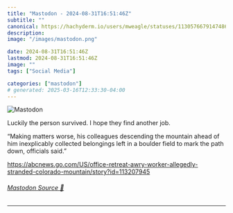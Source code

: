 ```yaml
---
title: "Mastodon - 2024-08-31T16:51:46Z"
subtitle: ""
canonical: https://hachyderm.io/users/mweagle/statuses/113057667914748662
description:
image: "/images/mastodon.png"

date: 2024-08-31T16:51:46Z
lastmod: 2024-08-31T16:51:46Z
image: ""
tags: ["Social Media"]

categories: ["mastodon"]
# generated: 2025-03-16T12:33:30-04:00
---
```

![Mastodon](/images/mastodon.png)

<p>Luckily the person survived. I hope they find another job. </p><p>“Making matters worse, his colleagues descending the mountain ahead of him inexplicably collected belongings left in a boulder field to mark the path down, officials said.”</p><p><a href="https://abcnews.go.com/US/office-retreat-awry-worker-allegedly-stranded-colorado-mountain/story?id=113207945" target="_blank" rel="nofollow noopener noreferrer" translate="no"><span class="invisible">https://</span><span class="ellipsis">abcnews.go.com/US/office-retre</span><span class="invisible">at-awry-worker-allegedly-stranded-colorado-mountain/story?id=113207945</span></a></p>


###### [Mastodon Source 🐘](https://hachyderm.io/@mweagle/113057667914748662)

___
